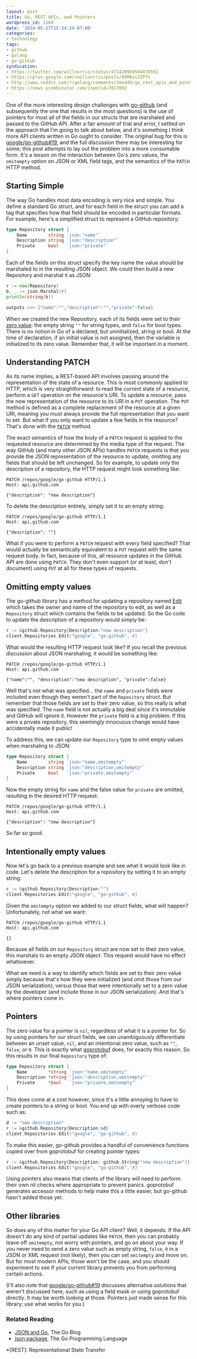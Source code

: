 ```yaml
---
layout: post
title: Go, REST APIs, and Pointers
wordpress_id: 1160
date: '2014-05-27T15:34:24-07:00'
categories:
- technology
tags:
- github
- golang
- go-github
syndication:
- https://twitter.com/willnorris/status/471420969504878592
- https://plus.google.com/+willnorris/posts/95MAsi2ZPfs
- http://www.reddit.com/r/golang/comments/26od40/go_rest_apis_and_pointers/
- https://news.ycombinator.com/item?id=7817092
---
```

One of the more interesting design challenges with [go-github][] (and subsequently the one that results in the most
questions) is the use of pointers for most all of the fields in our structs that are marshaled and passed to the GitHub
API.  After a fair amount of trial and error, I settled on the approach that I'm going to talk about below, and it's
something I think more API clients written in Go ought to consider.  The original bug for this is
[google/go-github#19][], and the full discussion there may be interesting for some; this post attempts to lay out the
problem into a more consumable form.  It's a lesson on the interaction between Go's zero values, the `omitempty` option
on JSON or XML field tags, and the semantics of the `PATCH` HTTP method.

[go-github]: https://github.com/google/go-github
[google/go-github#19]: https://github.com/google/go-github/issues/19


## Starting Simple ##

The way Go handles most data encoding is very nice and simple.  You define a standard Go struct, and for each field in
the struct you can add a tag that specifies how that field should be encoded in particular formats.  For example, here's
a simplified struct to represent a GitHub repository:

``` go
type Repository struct {
    Name        string `json:"name"`
    Description string `json:"description"`
    Private     bool   `json:"private"`
}
```

Each of the fields on this struct specify the key name the value should be marshaled to in the resulting JSON object.
We could then build a new Repository and marshal it as JSON:

``` go
r := new(Repository)
b, _ := json.Marshal(r)
println(string(b))

outputs >>> {"name":"","description":"","private":false}
```

When we created the new Repository, each of its fields were set to their [zero value][]: the empty string `""` for
string types, and `false` for bool types.  There is no notion in Go of a declared, but uninitialized, string or bool.
At the time of declaration, if an initial value is not assigned, then the variable is initialized to its zero value.
Remember that, it will be important in a moment.

[zero value]: http://golang.org/ref/spec#The_zero_value


## Understanding PATCH ##

As its name implies, a REST-based API involves passing around the representation of the state of a resource.  This is
most commonly applied to HTTP, which is very straightforward: to read the current state of a resource, perform a `GET`
operation on the resource's URI.  To update a resource, pass the new representation of the resource to its URI in a
`PUT` operation.  The `PUT` method is defined as a complete replacement of the resource at a given URI, meaning you must
always provide the full representation that you want to set.  But what if you only want to update a few fields in the
resource?  That's done with the [`PATCH`][patch] method.

The exact semantics of how the body of a `PATCH` request is applied to the requested resource are determined by the
media type of the request.  The way GitHub (and many other JSON APIs) handles `PATCH` requests is that you provide the
JSON representation of the resource to update, omitting any fields that should be left unchanged.  So for example, to
update only the description of a repository, the HTTP request might look something like:

``` http
PATCH /repos/google/go-github HTTP/1.1
Host: api.github.com

{"description": "new description"}
```

To delete the description entirely, simply set it to an empty string:

``` http
PATCH /repos/google/go-github HTTP/1.1
Host: api.github.com

{"description": ""}
```

What if you were to perform a `PATCH` request with every field specified?  That would actually be semantically
equivalent to a `PUT` request with the same request body.  In fact, because of this, all resource updates in the GitHub
API are done using `PATCH`.  They don't even support (or at least, don't document) using `PUT` at all for these types of
requests.

[PATCH]: http://tools.ietf.org/html/rfc5789.html


## Omitting empty values ##

The go-github library has a method for updating a repository named [Edit][repositories.edit] which takes the owner and
name of the repository to edit, as well as a `Repository` struct which contains the fields to be updated.  So the Go
code to update the description of a repository would simply be:

``` go
r := &github.Repository{Description:"new description"}
client.Repositories.Edit("google", "go-github", r)
```

What would the resulting HTTP request look like?  If you recall the previous discussion about JSON marshaling, it would
be something like:

``` http
PATCH /repos/google/go-github HTTP/1.1
Host: api.github.com

{"name":"", "description":"new description", "private":false}
```

Well that's not what was specified... the `name` and `private` fields were included even though they weren't part of the
`Repository` struct.  But remember that those fields are set to their zero value, so this really is what was specified.
The `name` field is not actually a big deal since it's immutable and GitHub will ignore it.  However the `private` field
is a big problem.  If this were a private repository, this seemingly innocuous change would have accidentally made it
public!

To address this, we can update our `Repository` type to omit empty values when marshaling to JSON:

``` go
type Repository struct {
    Name        string `json:"name,omitempty"`
    Description string `json:"description,omitempty"`
    Private     bool   `json:"private,omitempty"`
}
```

Now the empty string for `name` and the false value for `private` are omitted, resulting in the desired HTTP request:

``` http
PATCH /repos/google/go-github HTTP/1.1
Host: api.github.com

{"description": "new description"}
```

[repositories.edit]: http://godoc.org/github.com/google/go-github/github#RepositoriesService.Edit

So far so good.

## Intentionally empty values ##

Now let's go back to a previous example and see what it would look like in code.  Let's delete the description for a
repository by setting it to an empty string:

``` go
r := &github.Repository{Description:""}
client.Repositories.Edit("google", "go-github", r)
```

Given the `omitempty` option we added to our struct fields, what will happen?  Unfortunately, not what we want:

``` http
PATCH /repos/google/go-github HTTP/1.1
Host: api.github.com

{}
```

Because all fields on our `Repository` struct are now set to their zero value, this marshals to an empty JSON object.
This request would have no effect whatsoever.

What we need is a way to identify which fields are set to their zero value simply because that's how they were
initialized (and omit those from our JSON serialization), versus those that were intentionally set to a zero value by
the developer (and include those in our JSON serialization).  And that's where pointers come in.

## Pointers ##

The zero value for a pointer is `nil`, regardless of what it is a pointer for.  So by using pointers for our struct
fields, we can unambiguously differentiate between an unset value, `nil`, and an intentional zero value, such as `""`,
`false`, or `0`.  This is exactly what [goprotobuf][] does, for exactly this reason.  So this results in our final
`Repository` type of:

``` go
type Repository struct {
    Name        *string `json:"name,omitempty"`
    Description *string `json:"description,omitempty"`
    Private     *bool   `json:"private,omitempty"`
}
```

This does come at a cost however, since it's a little annoying to have to create pointers to a string or bool.  You end
up with overly verbose code such as:

``` go
d := "new description"
r := &github.Repository{Description:&d}
client.Repositories.Edit("google", "go-github", r)
```

To make this easier, go-github provides a handful of convenience functions copied over from goprotobuf for creating
pointer types:

``` go
r := &github.Repository{Description: github.String("new description")}
client.Repositories.Edit("google", "go-github", r)
```

Using pointers also means that clients of the library will need to perform their own nil checks where appropriate to
prevent panics.  goprotobuf generates accessor methods to help make this a little easier, but go-github hasn't added
those yet.

[goprotobuf]: https://code.google.com/p/goprotobuf/

## Other libraries ##

So does any of this matter for your Go API client?  Well, it depends.  If the API doesn't do any kind of partial updates
like `PATCH`, then you can probably leave off `omitempty`, not worry with pointers, and go on about your way.  If you
never need to send a zero value such as empty string, `false`, `0` in a JSON or XML request (not likely), then you can
set `omitempty` and move on.  But for most modern APIs, those won't be the case, and you should experiment to see if
your current library prevents you from performing certain actions.

(I'll also note that [google/go-github#19][] discusses alternative solutions that weren't discussed here, such as using
a field mask or using goprotobuf directly.  It may be worth looking at those.  Pointers just made sense for this
library; use what works for you.)

### Related Reading ###

 - [JSON and Go](http://blog.golang.org/json-and-go), The Go Blog
 - [json package](http://golang.org/pkg/encoding/json/), The Go Programming Language

*[REST]: Representational State Transfer
